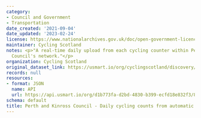```yaml
---
category:
- Council and Government
- Transportation
date_created: '2021-09-04'
date_updated: '2023-02-24'
license: https://www.nationalarchives.gov.uk/doc/open-government-licence/version/3/
maintainer: Cycling Scotland
notes: <p>"A real-time daily upload from each cycling counter within Perth &amp; Kinross
  Council's network."</p>
organization: Cycling Scotland
original_dataset_link: https://usmart.io/org/cyclingscotland/discovery/discovery-view-detail/16e1662e-c3b4-4b7e-b8b1-04775b7c0737
records: null
resources:
- format: JSON
  name: API
  url: https://api.usmart.io/org/d1b773fa-d2bd-4830-b399-ecfd18e832f3/840ab46e-93bf-43d9-9a82-0c977302c6c2/1/urql
schema: default
title: Perth and Kinross Council - Daily cycling counts from automatic cycling counters
---
```

